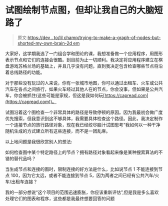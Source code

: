 # 试图绘制节点图，但却让我自己的大脑短路了

> 原文:[https://dev . to/lil champ/trying-to-make-a-graph-of-nodes-but-shorted-my-own-brain-2d em](https://dev.to/lilchamp/trying-to-make-a-graph-of-nodes-but-shorted-my-own-brain-2edm)

大家好，这学期我选了一门组合学和图论的课，我想准备做一个应用程序，用图形表示节点和它们的连接会很酷。到目前为止一切顺利。我决定将应用程序建立在棋盘游戏苏格兰场的基础上，并且几乎没有问题，直到我决定包含检查哪些节点将沿着总线路径的功能。

对于那些没有玩过的人来说，你有一张城市地图，你可以通过出租车、火车或公共汽车在各点之间旅行，如果火车经过其他人在的节点，你会没事，但如果是公共汽车，你会被抓住(这些可能是家规，但这是我如何玩[https://capread.com](https://capread.com))。

试图沿着这个图检查一个非常具体的路径是导致停顿的原因。因为我最初会做广度优先搜索，但我意识到这不够具体，我需要具体检查这个路径。因此，我决定制作一个连接节点的旅行路径对象，现在我已经绞尽脑汁试图思考“我如何以一种干净随机生成的方式建立所有这些连接，而不是一团乱麻。

以上地问题是我很欣赏别人的想法:

如何检查图中某个特定路径上的节点？拥有路径对象看起来像是某种搜索算法的不错的替代品吗？

当生成节点和连接的图时，限制连接的好方法是什么，比如说节点 1 不能连接到节点 100，因为它太远，或者不能连接到节点 5，因为两者之间已经有公共汽车/火车/出租车连接？

我的一部分想说“这个项目的范围迅速膨胀，你应该重新评估”,但是我是多么喜欢处理它们的图表和程序，这些都是我最终想要回答的问题